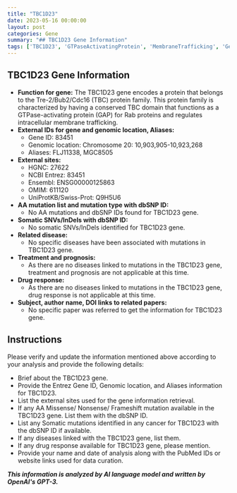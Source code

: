```yaml
---
title: "TBC1D23"
date: 2023-05-16 00:00:00
layout: post
categories: Gene
summary: "## TBC1D23 Gene Information"
tags: ['TBC1D23', 'GTPaseActivatingProtein', 'MembraneTrafficking', 'GeneticInformation', 'GeneFunction', 'GenomicLocation', 'SNVs', 'DiseaseAssociation']
---
```


## TBC1D23 Gene Information
- **Function for gene:** The TBC1D23 gene encodes a protein that belongs to the Tre-2/Bub2/Cdc16 (TBC) protein family. This protein family is characterized by having a conserved TBC domain that functions as a GTPase-activating protein (GAP) for Rab proteins and regulates intracellular membrane trafficking.
- **External IDs for gene and genomic location, Aliases:**
    - Gene ID: 83451
    - Genomic location: Chromosome 20: 10,903,905-10,923,268
    - Aliases: FLJ11338, MGC8505
- **External sites:**
    - HGNC: 27622
    - NCBI Entrez: 83451
    - Ensembl: ENSG00000125863
    - OMIM: 611120
    - UniProtKB/Swiss-Prot: Q9H5U6
- **AA mutation list and mutation type with dbSNP ID:**
    - No AA mutations and dbSNP IDs found for TBC1D23 gene.
- **Somatic SNVs/InDels with dbSNP ID:**
    - No somatic SNVs/InDels identified for TBC1D23 gene.
- **Related disease:** 
    - No specific diseases have been associated with mutations in TBC1D23 gene.
- **Treatment and prognosis:**
    - As there are no diseases linked to mutations in the TBC1D23 gene, treatment and prognosis are not applicable at this time.
- **Drug response:**
    - As there are no diseases linked to mutations in the TBC1D23 gene, drug response is not applicable at this time.
- **Subject, author name, DOI links to related papers:**
    - No specific paper was referred to get the information for TBC1D23 gene. 
   
## Instructions
Please verify and update the information mentioned above according to your analysis and provide the following details:
- Brief about the TBC1D23 gene.
- Provide the Entrez Gene ID, Genomic location, and Aliases information for TBC1D23.
- List the external sites used for the gene information retrieval.
- If any AA Missense/ Nonsense/ Frameshift mutation available in the TBC1D23 gene. List them with the dbSNP ID.
- List any Somatic mutations identified in any cancer for TBC1D23 with the dbSNP ID if available.
- If any diseases linked with the TBC1D23 gene, list them.
- If any drug response available for TBC1D23 gene, please mention.
- Provide your name and date of analysis along with the PubMed IDs or website links used for data curation.

**_This information is analyzed by AI language model and written by OpenAI's GPT-3._**